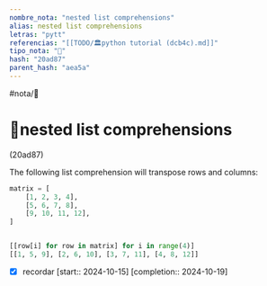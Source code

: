 ```yaml
---
nombre_nota: "nested list comprehensions"
alias: nested list comprehensions
letras: "pytt"
referencias: "[[TODO/🏛️python tutorial (dcb4c).md]]"
tipo_nota: "📑"
hash: "20ad87"
parent_hash: "aea5a"
---
```


#nota/📑

# 📑nested list comprehensions
<div class="hash">(20ad87)</div>


The following list comprehension will transpose rows and columns:

```python
matrix = [
    [1, 2, 3, 4],
    [5, 6, 7, 8],
    [9, 10, 11, 12],
]


[[row[i] for row in matrix] for i in range(4)]
[[1, 5, 9], [2, 6, 10], [3, 7, 11], [4, 8, 12]]
```






- [x] recordar  [start:: 2024-10-15]  [completion:: 2024-10-19]
